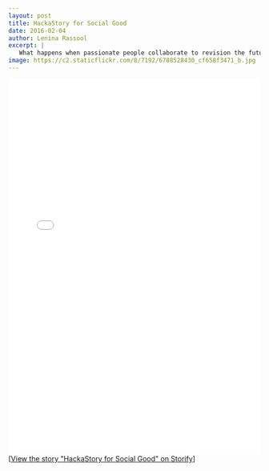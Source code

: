 ```yaml
---
layout: post
title: HackaStory for Social Good
date: 2016-02-04
author: Lenina Rassool
excerpt: |
   What happens when passionate people collaborate to revision the future of storytelling
image: https://c2.staticflickr.com/8/7192/6788528430_cf658f3471_b.jpg
---
```


<div class="storify"><iframe src="//storify.com/Code4SA/hackastory-for-social-good/embed?border=false" width="100%" height="750" frameborder="no" allowtransparency="true"></iframe><script src="//storify.com/Code4SA/hackastory-for-social-good.js?border=false"></script><noscript>[<a href="//storify.com/Code4SA/hackastory-for-social-good" target="_blank">View the story "HackaStory for Social Good" on Storify</a>]</noscript></div>